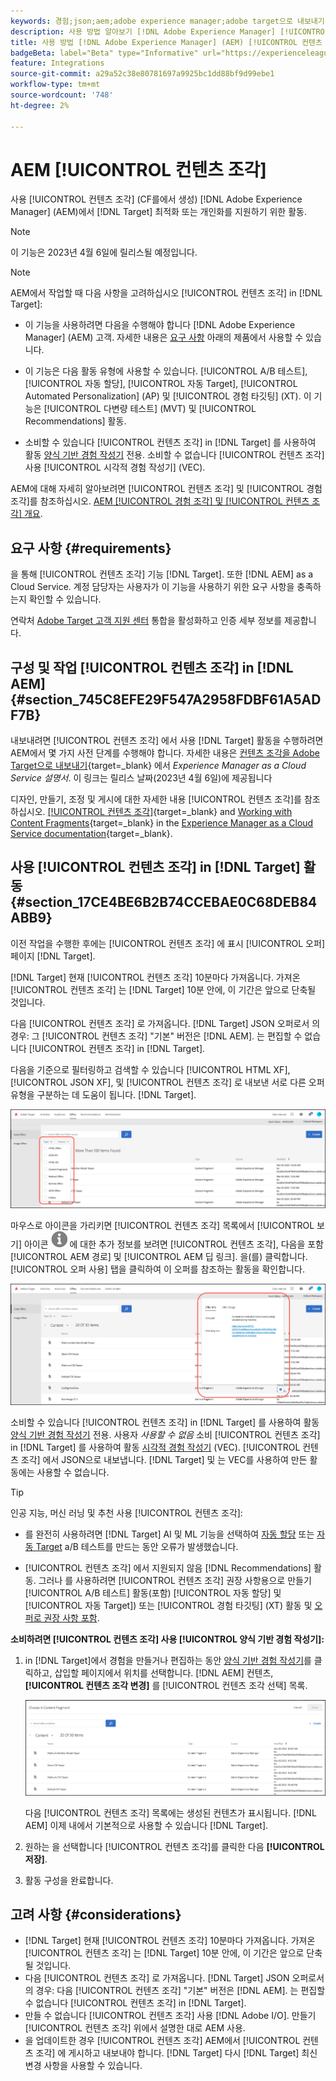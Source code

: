 ```yaml
---
keywords: 경험;json;aem;adobe experience manager;adobe target으로 내보내기;컨텐츠 조각;조각;CF;cf
description: 사용 방법 알아보기 [!DNL Adobe Experience Manager] [!UICONTROL 컨텐츠 조각] in [!DNL Adobe Target] 활동.
title: 사용 방법 [!DNL Adobe Experience Manager] (AEM) [!UICONTROL 컨텐츠 조각]?
badgeBeta: label="Beta" type="Informative" url="https://experienceleague.adobe.com/docs/target/using/introduction/intro.html#beta newtab=true" tooltip="What are Target Beta release features?"
feature: Integrations
source-git-commit: a29a52c38e80781697a9925bc1dd88bf9d99ebe1
workflow-type: tm+mt
source-wordcount: '748'
ht-degree: 2%

---
```


# AEM [!UICONTROL 컨텐츠 조각]

사용 [!UICONTROL 컨텐츠 조각] (CF를에서 생성) [!DNL Adobe Experience Manager] (AEM)에서 [!DNL Target] 최적화 또는 개인화를 지원하기 위한 활동.

>[!NOTE]
>
>이 기능은 2023년 4월 6일에 릴리스될 예정입니다.


>[!NOTE]
>
>AEM에서 작업할 때 다음 사항을 고려하십시오 [!UICONTROL 컨텐츠 조각] in [!DNL Target]:
> 
>* 이 기능을 사용하려면 다음을 수행해야 합니다 [!DNL Adobe Experience Manager] (AEM) 고객. 자세한 내용은 [요구 사항](#section_AE6F0971E1574B3AA324003599B96E5A) 아래의 제품에서 사용할 수 있습니다.
>
>* 이 기능은 다음 활동 유형에 사용할 수 있습니다. [!UICONTROL A/B 테스트], [!UICONTROL 자동 할당], [!UICONTROL 자동 Target], [!UICONTROL Automated Personalization] (AP) 및 [!UICONTROL 경험 타깃팅] (XT). 이 기능은 [!UICONTROL 다변량 테스트] (MVT) 및 [!UICONTROL Recommendations] 활동.
>
>* 소비할 수 있습니다 [!UICONTROL 컨텐츠 조각] in [!DNL Target] 를 사용하여 활동 [양식 기반 경험 작성기](/help/main/c-experiences/form-experience-composer.md) 전용. 소비할 수 없습니다 [!UICONTROL 컨텐츠 조각] 사용 [!UICONTROL 시각적 경험 작성기] (VEC).


AEM에 대해 자세히 알아보려면 [!UICONTROL 컨텐츠 조각] 및 [!UICONTROL 경험 조각]를 참조하십시오. [AEM [!UICONTROL 경험 조각] 및 [!UICONTROL 컨텐츠 조각] 개요](/help/main/c-integrating-target-with-mac/aem/aem-experience-and-content-fragments.md).

## 요구 사항 {#requirements}

을 통해 [!UICONTROL 컨텐츠 조각] 기능 [!DNL Target]. 또한 [!DNL AEM] as a Cloud Service. 계정 담당자는 사용자가 이 기능을 사용하기 위한 요구 사항을 충족하는지 확인할 수 있습니다.

연락처 [Adobe Target 고객 지원 센터](/help/main/cmp-resources-and-contact-information.md#reference_ACA3391A00EF467B87930A450050077C) 통합을 활성화하고 인증 세부 정보를 제공합니다.

## 구성 및 작업 [!UICONTROL 컨텐츠 조각] in [!DNL AEM] {#section_745C8EFE29F547A2958FDBF61A5ADF7B}

내보내려면 [!UICONTROL 컨텐츠 조각] 에서 사용 [!DNL Target] 활동을 수행하려면 AEM에서 몇 가지 사전 단계를 수행해야 합니다. 자세한 내용은 [컨텐츠 조각을 Adobe Target으로 내보내기](https://experienceleague.adobe.com/docs/experience-manager-cloud-service/content/sites/integrations/content-fragments-target.html){target=_blank} 에서 *Experience Manager as a Cloud Service 설명서*. 이 링크는 릴리스 날짜(2023년 4월 6일)에 제공됩니다

디자인, 만들기, 조정 및 게시에 대한 자세한 내용 [!UICONTROL 컨텐츠 조각]를 참조하십시오. [[!UICONTROL 컨텐츠 조각]](https://experienceleague.adobe.com/docs/experience-manager-cloud-service/content/sites/authoring/fundamentals/content-fragments.html?lang=en){target=_blank} and [Working with Content Fragments](https://experienceleague.adobe.com/docs/experience-manager-cloud-service/content/sites/administering/content-fragments/content-fragments.html){target=_blank} in the [Experience Manager as a Cloud Service documentation](https://experienceleague.adobe.com/docs/experience-manager-cloud-service/content/home.html){target=_blank}.

## 사용 [!UICONTROL 컨텐츠 조각] in [!DNL Target] 활동 {#section_17CE4BE6B2B74CCEBAE0C68DEB84ABB9}

이전 작업을 수행한 후에는 [!UICONTROL 컨텐츠 조각] 에 표시 [!UICONTROL 오퍼] 페이지 [!DNL Target].

[!DNL Target] 현재 [!UICONTROL 컨텐츠 조각] 10분마다 가져옵니다. 가져온 [!UICONTROL 컨텐츠 조각] 는 [!DNL Target] 10분 안에, 이 기간은 앞으로 단축될 것입니다.

다음 [!UICONTROL 컨텐츠 조각] 로 가져옵니다. [!DNL Target] JSON 오퍼로서 의 경우: 그 [!UICONTROL 컨텐츠 조각] &quot;기본&quot; 버전은 [!DNL AEM]. 는 편집할 수 없습니다 [!UICONTROL 컨텐츠 조각] in [!DNL Target].

다음을 기준으로 필터링하고 검색할 수 있습니다 [!UICONTROL HTML XF], [!UICONTROL JSON XF], 및 [!UICONTROL 컨텐츠 조각] 로 내보낸 서로 다른 오퍼 유형을 구분하는 데 도움이 됩니다. [!DNL Target].

![컨텐츠 조각 유형별로 필터링: Target UI의 HTML 또는 JSON](/help/main/c-integrating-target-with-mac/aem/assets/fragment-types.png)

마우스로 아이콘을 가리키면 [!UICONTROL 컨텐츠 조각] 목록에서 [!UICONTROL 보기] 아이콘 ![정보 아이콘](/help/main/c-integrating-target-with-mac/aem/assets/icon-info.png) 에 대한 추가 정보를 보려면 [!UICONTROL 컨텐츠 조각], 다음을 포함 [!UICONTROL AEM 경로] 및 [!UICONTROL AEM 딥 링크]. 을(를) 클릭합니다. [!UICONTROL 오퍼 사용] 탭을 클릭하여 이 오퍼를 참조하는 활동을 확인합니다.

![컨텐츠 조각 정보 팝업](/help/main/c-integrating-target-with-mac/aem/assets/cf-info-popup.png)

소비할 수 있습니다 [!UICONTROL 컨텐츠 조각] in [!DNL Target] 를 사용하여 활동 [양식 기반 경험 작성기](/help/main/c-experiences/form-experience-composer.md) 전용. 사용자 *사용할 수 없음* 소비 [!UICONTROL 컨텐츠 조각] in [!DNL Target] 를 사용하여 활동 [시각적 경험 작성기](/help/main/c-experiences/c-visual-experience-composer/visual-experience-composer.md) (VEC). [!UICONTROL 컨텐츠 조각] 에서 JSON으로 내보냅니다. [!DNL Target] 및 는 VEC를 사용하여 만든 활동에는 사용할 수 없습니다.

>[!TIP]
>
>인공 지능, 머신 러닝 및 추천 사용 [!UICONTROL 컨텐츠 조각]:
>
>* 를 완전히 사용하려면 [!DNL Target] AI 및 ML 기능을 선택하여 [자동 할당](/help/main/c-activities/automated-traffic-allocation/automated-traffic-allocation.md#concept_A1407678796B4C569E94CBA8A9F7F5D4) 또는 [자동 Target](/help/main/c-activities/auto-target/auto-target-to-optimize.md) a/B 테스트를 만드는 동안 오류가 발생했습니다.
>
>* [!UICONTROL 컨텐츠 조각] 에서 지원되지 않음 [!DNL Recommendations] 활동. 그러나 를 사용하려면 [!UICONTROL 컨텐츠 조각] 권장 사항용으로 만들기 [!UICONTROL A/B 테스트] 활동(포함) [!UICONTROL 자동 할당] 및 [!UICONTROL 자동 Target]) 또는 [!UICONTROL 경험 타깃팅] (XT) 활동 및 [오퍼로 권장 사항 포함](/help/main/c-recommendations/recommendations-as-an-offer.md).


**소비하려면 [!UICONTROL 컨텐츠 조각] 사용 [!UICONTROL 양식 기반 경험 작성기]:**

1. in [!DNL Target]에서 경험을 만들거나 편집하는 동안 [양식 기반 경험 작성기](/help/main/c-experiences/form-experience-composer.md#task_FAC842A6535045B68B4C1AD3E657E56E)를 클릭하고, 삽입할 페이지에서 위치를 선택합니다. [!DNL AEM] 컨텐츠, **[!UICONTROL 컨텐츠 조각 변경]** 를 [!UICONTROL 컨텐츠 조각 선택] 목록.

   ![content_fragment_list 이미지](/help/main/c-integrating-target-with-mac/aem/assets/choose-content-fragment.png)

   다음 [!UICONTROL 컨텐츠 조각] 목록에는 생성된 컨텐츠가 표시됩니다. [!DNL AEM] 이제 내에서 기본적으로 사용할 수 있습니다 [!DNL Target].

1. 원하는 을 선택합니다 [!UICONTROL 컨텐츠 조각]를 클릭한 다음 **[!UICONTROL 저장]**.
1. 활동 구성을 완료합니다.

## 고려 사항 {#considerations}

* [!DNL Target] 현재 [!UICONTROL 컨텐츠 조각] 10분마다 가져옵니다. 가져온 [!UICONTROL 컨텐츠 조각] 는 [!DNL Target] 10분 안에, 이 기간은 앞으로 단축될 것입니다.
* 다음 [!UICONTROL 컨텐츠 조각] 로 가져옵니다. [!DNL Target] JSON 오퍼로서 의 경우: 다음 [!UICONTROL 컨텐츠 조각] &quot;기본&quot; 버전은 [!DNL AEM]. 는 편집할 수 없습니다 [!UICONTROL 컨텐츠 조각] in [!DNL Target].
* 만들 수 없습니다 [!UICONTROL 컨텐츠 조각] 사용 [!DNL Adobe I/O]. 만들기 [!UICONTROL 컨텐츠 조각] 위에서 설명한 대로 AEM 사용.
* 을 업데이트한 경우 [!UICONTROL 컨텐츠 조각] AEM에서 [!UICONTROL 컨텐츠 조각] 에 게시하고 내보내야 합니다. [!DNL Target] 다시 [!DNL Target] 최신 변경 사항을 사용할 수 있습니다.
